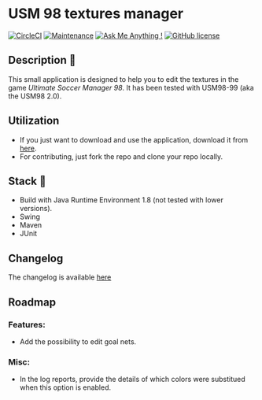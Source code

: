 # USM 98 textures manager

[![CircleCI](https://circleci.com/gh/ecourtial/usm98-textures-manager/tree/master.svg?style=svg)](https://circleci.com/gh/ecourtial/usm98-textures-manager/tree/master) 
[![Maintenance](https://img.shields.io/badge/Maintained%3F-yes-green.svg)](https://GitHub.com/ecourtial/usm98-textures-manager/graphs/commit-activity) 
[![Ask Me Anything !](https://img.shields.io/badge/Ask%20me-anything-1abc9c.svg)](https://GitHub.com/ecourtial/usm98-textures-manager) 
 [![GitHub license](https://img.shields.io/github/license/Naereen/StrapDown.js.svg)](https://github.com/ecourtial/usm98-textures-manager/blob/master/LICENSE)

## Description :notebook:

This small application is designed to help you to edit the textures in the game _Ultimate Soccer Manager 98_. It has been tested with USM98-99 (aka the USM98 2.0).

## Utilization

* If you just want to download and use the application, download it from [here](http://usm.dynamic-mess.com/downloads/tools/).
* For contributing, just fork the repo and clone your repo locally.

## Stack :light_rail:

* Build with Java Runtime Environment 1.8 (not tested with lower versions).
* Swing
* Maven
* JUnit

## Changelog 

The changelog is available [here](Changelog.MD])

## Roadmap

### Features:
* Add the possibility to edit goal nets.

### Misc:
* In the log reports, provide the details of which colors were substitued when this option is enabled.
